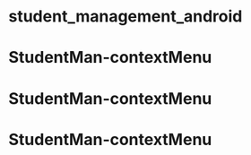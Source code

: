 # student_management_android
# StudentMan-contextMenu
# StudentMan-contextMenu
# StudentMan-contextMenu
